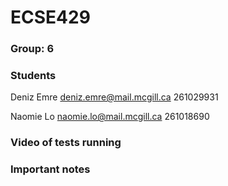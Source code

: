 # ECSE429

### Group: 6

### Students
Deniz Emre
deniz.emre@mail.mcgill.ca
261029931

Naomie Lo
naomie.lo@mail.mcgill.ca
261018690

### Video of tests running


### Important notes